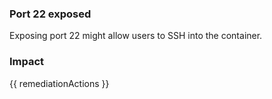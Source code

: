 
### Port 22 exposed
Exposing port 22 might allow users to SSH into the container.

### Impact
<!-- Add Impact here -->

<!-- DO NOT CHANGE -->
{{ remediationActions }}


